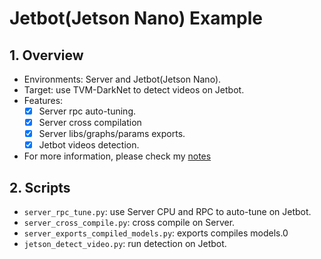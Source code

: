 # Jetbot(Jetson Nano) Example

## 1. Overview
+ Environments: Server and Jetbot(Jetson Nano).
+ Target: use TVM-DarkNet to detect videos on Jetbot.
+ Features:
  + [x] Server rpc auto-tuning.
  + [x] Server cross compilation
  + [x] Server libs/graphs/params exports.
  + [x] Jetbot videos detection. 
+ For more information, please check my [notes]()


## 2. Scripts
+ `server_rpc_tune.py`: use Server CPU and RPC to auto-tune on Jetbot.
+ `server_cross_compile.py`: cross compile on Server.
+ `server_exports_compiled_models.py`: exports compiles models.0
+ `jetson_detect_video.py`: run detection on Jetbot.